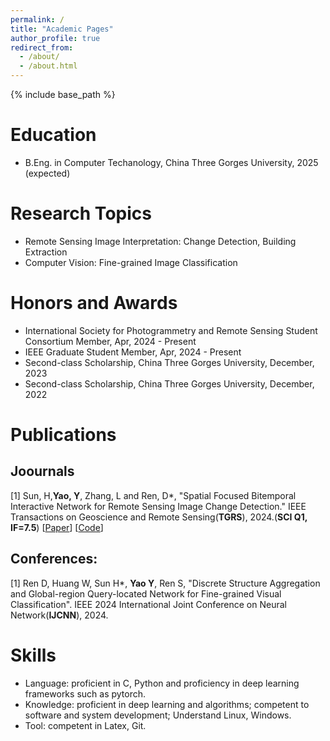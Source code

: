 ```yaml
---
permalink: /
title: "Academic Pages"
author_profile: true
redirect_from:
  - /about/
  - /about.html
---
```


{% include base_path %}

Education
======
* B.Eng. in Computer Techanology, China Three Gorges University, 2025 (expected)

<!--
* B.S. in GitHub, GitHub University, 2012
* M.S. in Jekyll, GitHub University, 2014
* Ph.D in Version Control Theory, GitHub University, 2018 (expected)
-->

<!--
Work experience
======
* Summer 2015: Research Assistant
  * Github University
  * Duties included: Tagging issues
  * Supervisor: Professor Git

* Fall 2015: Research Assistant
  * Github University
  * Duties included: Merging pull requests
  * Supervisor: Professor Hub
-->

Research Topics
======

* Remote Sensing Image Interpretation: Change Detection, Building Extraction
* Computer Vision: Fine-grained Image Classification

Honors and Awards
======

* International Society for Photogrammetry and Remote Sensing Student Consortium Member, Apr, 2024 - Present
* IEEE Graduate Student Member, Apr, 2024 - Present
* Second-class Scholarship, China Three Gorges University, December, 2023
* Second-class Scholarship, China Three Gorges University, December, 2022

Publications
======

## Joournals

[1] Sun, H,**Yao, Y**, Zhang, L and Ren, D*, "Spatial Focused Bitemporal Interactive Network for Remote Sensing Image Change Detection." IEEE Transactions on Geoscience and Remote Sensing(**TGRS**), 2024.(**SCI Q1, IF=7.5**) [<a href= "https://ieeexplore.ieee.org/document/10589371" target="_blank">Paper</a>] 
[<a href= "https://github.com/Mryao-yuan/SFBI-Net" target="_blank">Code</a>] 

## Conferences:

[1] Ren D, Huang W, Sun H*, **Yao Y**, Ren S, "Discrete Structure Aggregation and Global-region Query-located Network for Fine-grained Visual Classification". IEEE 2024 International Joint Conference on Neural Network(**IJCNN**), 2024.

Skills
======

* Language: proficient in C, Python and proficiency in deep learning frameworks such as pytorch.
* Knowledge: proficient in deep learning and algorithms; competent to software and system development; Understand Linux, Windows.
* Tool: competent in Latex, Git.

<!--  
